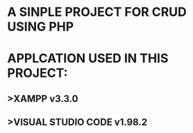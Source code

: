 # A SINPLE PROJECT FOR CRUD USING PHP

# APPLCATION USED IN THIS PROJECT:
<h2>>XAMPP v3.3.0</h2>
<h2>>VISUAL STUDIO CODE v1.98.2</h2>
